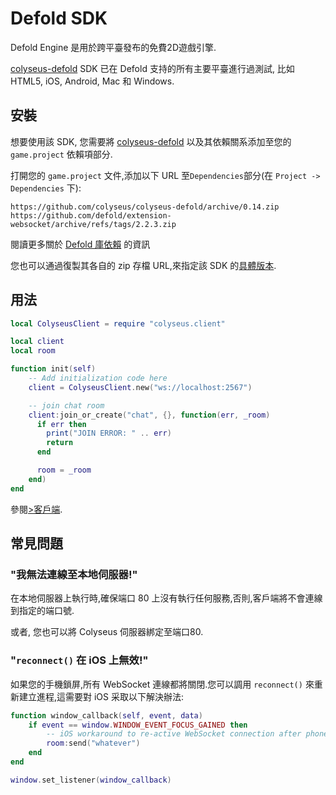 # Defold SDK

Defold Engine 是用於跨平臺發布的免費2D遊戲引擎.

[colyseus-defold](https://github.com/colyseus/colyseus-defold) SDK 已在 Defold 支持的所有主要平臺進行過測試, 比如 HTML5, iOS,  Android, Mac 和 Windows.

## 安裝

想要使用該 SDK, 您需要將 [colyseus-defold](https://github.com/colyseus/colyseus-defold) 以及其依賴關系添加至您的 `game.project` 依賴項部分.

打開您的 `game.project` 文件,添加以下 URL 至`Dependencies`部分(在 `Project -> Dependencies` 下):

    https://github.com/colyseus/colyseus-defold/archive/0.14.zip
    https://github.com/defold/extension-websocket/archive/refs/tags/2.2.3.zip

閱讀更多關於 [Defold 庫依賴](http://www.defold.com/manuals/libraries/) 的資訊

您也可以通過復製其各自的 zip 存檔 URL,來指定該 SDK 的[具體版本](https://github.com/colyseus/colyseus-defold/releases).

## 用法

```lua
local ColyseusClient = require "colyseus.client"

local client
local room

function init(self)
    -- Add initialization code here
    client = ColyseusClient.new("ws://localhost:2567")

    -- join chat room
    client:join_or_create("chat", {}, function(err, _room)
      if err then
        print("JOIN ERROR: " .. err)
        return
      end

      room = _room
    end)
end
```

參閱[>客戶端](/client/client/).

## 常見問題

### "我無法連線至本地伺服器!"

在本地伺服器上執行時,確保端口 80 上沒有執行任何服務,否則,客戶端將不會連線到指定的端口號.

或者, 您也可以將 Colyseus 伺服器綁定至端口80.

### "`reconnect()` 在 iOS 上無效!"

如果您的手機鎖屏,所有 WebSocket 連線都將關閉.您可以調用 `reconnect()` 來重新建立進程,這需要對 iOS 采取以下解決辦法:

```lua
function window_callback(self, event, data)
    if event == window.WINDOW_EVENT_FOCUS_GAINED then
        -- iOS workaround to re-active WebSocket connection after phone is unlocked
        room:send("whatever")
    end
end

window.set_listener(window_callback)
```
